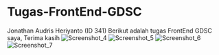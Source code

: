 # Tugas-FrontEnd-GDSC
Jonathan Audris Heriyanto (ID 341) Berikut adalah tugas FrontEnd GDSC saya, Terima kasih 
![Screenshot_4](https://user-images.githubusercontent.com/84963130/139412087-f3e3809c-686b-4929-b1f7-77f15d8f06e6.png)
![Screenshot_5](https://user-images.githubusercontent.com/84963130/139412093-ff0bdad6-566e-4e65-806a-b9737fa983b6.png)
![Screenshot_6](https://user-images.githubusercontent.com/84963130/139412097-98aa83cd-0a1f-4c7f-84af-ca47bf2f18f6.png)
![Screenshot_7](https://user-images.githubusercontent.com/84963130/139412101-e4778fc3-d5a4-4727-bb55-40efb73d54ac.png)
